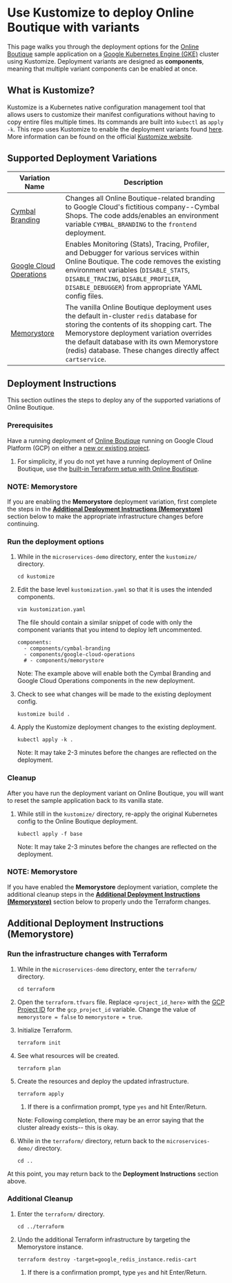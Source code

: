 # Use Kustomize to deploy Online Boutique with variants
This page walks you through the deployment options for the [Online Boutique](https://github.com/GoogleCloudPlatform/microservices-demo) sample application on a [Google Kubernetes Engine (GKE)](https://cloud.google.com/kubernetes-engine) cluster using Kustomize. Deployment variants are designed as **components**, meaning that multiple variant components can be enabled at once.

## What is Kustomize?
Kustomize is a Kubernetes native configuration management tool that allows users to customize their manifest configurations without having to copy entire files multiple times. Its commands are built into `kubectl` as `apply -k`. This repo uses Kustomize to enable the deployment variants found [here](https://github.com/GoogleCloudPlatform/microservices-demo#other-deployment-options). More information can be found on the official [Kustomize website](https://kustomize.io/).

## Supported Deployment Variations
| **Variation Name**                                                                                                         | **Description**                                                                                                                                                                                                                                                                                |
|----------------------------------------------------------------------------------------------------------------------------|------------------------------------------------------------------------------------------------------------------------------------------------------------------------------------------------------------------------------------------------------------------------------------------------|
| [Cymbal Branding](https://github.com/GoogleCloudPlatform/microservices-demo/blob/main/docs/cymbal-shops.md)                | Changes all Online Boutique-related branding to Google Cloud's fictitious company--Cymbal Shops. The code adds/enables an environment variable `CYMBAL_BRANDING` to the `frontend` deployment.                                                                                                 |
| [Google Cloud Operations](https://github.com/GoogleCloudPlatform/microservices-demo/blob/main/docs/gcp-instrumentation.md) | Enables Monitoring (Stats), Tracing, Profiler, and Debugger for various services within Online Boutique. The code removes the existing environment variables (`DISABLE_STATS`, `DISABLE_TRACING`, `DISABLE_PROFILER`, `DISABLE_DEBUGGER`) from appropriate YAML config files.                  |
| [Memorystore](https://github.com/GoogleCloudPlatform/microservices-demo/blob/main/docs/memorystore.md)                     | The vanilla Online Boutique deployment uses the default in-cluster `redis` database for storing the contents of its shopping cart. The Memorystore deployment variation overrides the default database with its own Memorystore (redis) database. These changes directly affect `cartservice`. |

## Deployment Instructions
This section outlines the steps to deploy any of the supported variations of Online Boutique. 

### Prerequisites
Have a running deployment of [Online Boutique](https://github.com/GoogleCloudPlatform/microservices-demo) running on Google Cloud Platform (GCP) on either a [new or existing project](https://cloud.google.com/resource-manager/docs/creating-managing-projects#console).

1. For simplicity, if you do not yet have a running deployment of Online Boutique, use the [built-in Terraform setup with Online Boutique](https://github.com/GoogleCloudPlatform/microservices-demo/tree/main/terraform).

### NOTE: Memorystore
If you are enabling the **Memorystore** deployment variation, first complete the steps in the **[Additional Deployment Instructions (Memorystore)](https://github.com/GoogleCloudPlatform/microservices-demo/edit/readme/kustomize/README.md#additional-deployment-instructions-memorystore)** section below to make the appropriate infrastructure changes before continuing.

### Run the deployment options
1. While in the `microservices-demo` directory, enter the `kustomize/` directory.
    ```
    cd kustomize
    ```

1. Edit the base level `kustomization.yaml` so that it is uses the intended components.
    ```
    vim kustomization.yaml
    ```

    The file should contain a similar snippet of code with only the component variants that you intend to deploy left uncommented.
    ```
    components:
      - components/cymbal-branding
      - components/google-cloud-operations
      # - components/memorystore
     ```

    Note: The example above will enable both the Cymbal Branding and Google Cloud Operations components in the new deployment.

1. Check to see what changes will be made to the existing deployment config.
    ```
    kustomize build .
    ```

1. Apply the Kustomize deployment changes to the existing deployment.
    ```
    kubectl apply -k .
    ```

    Note: It may take 2-3 minutes before the changes are reflected on the deployment.

### Cleanup
After you have run the deployment variant on Online Boutique, you will want to reset the sample application back to its vanilla state.

1. While still in the `kustomize/` directory, re-apply the original Kubernetes config to the Online Boutique deployment.
    ```
    kubectl apply -f base
    ```
    
    Note: It may take 2-3 minutes before the changes are reflected on the deployment.

### NOTE: Memorystore
If you have enabled the **Memorystore** deployment variation, complete the additional cleanup steps in the **[Additional Deployment Instructions (Memorystore)](https://github.com/GoogleCloudPlatform/microservices-demo/edit/readme/kustomize/README.md#additional-deployment-instructions-memorystore)** section below to properly undo the Terraform changes.

## Additional Deployment Instructions (Memorystore)
### Run the infrastructure changes with Terraform
1. While in the `microservices-demo` directory, enter the `terraform/` directory.
    ```
    cd terraform
    ```

1. Open the `terraform.tfvars` file. Replace `<project_id_here>` with the [GCP Project ID](https://cloud.google.com/resource-manager/docs/creating-managing-projects?hl=en#identifying_projects) for the `gcp_project_id` variable. Change the value of `memorystore = false` to `memorystore = true`.

1. Initialize Terraform.
    ```
    terraform init
    ```

1. See what resources will be created.
    ```
    terraform plan
    ```

1. Create the resources and deploy the updated infrastructure.
    ```
    terraform apply
    ```
    1. If there is a confirmation prompt, type `yes` and hit Enter/Return.
    
    Note: Following completion, there may be an error saying that the cluster already exists-- this is okay.

1. While in the `terraform/` directory, return back to the `microservices-demo/` directory.
    ```
    cd ..
    ```

At this point, you may return back to the **Deployment Instructions** section above.

### Additional Cleanup
1. Enter the `terraform/` directory.
    ```
    cd ../terraform
    ```

1. Undo the additional Terraform infrastructure by targeting the Memorystore instance.
    ```
    terraform destroy -target=google_redis_instance.redis-cart
    ```
    1. If there is a confirmation prompt, type `yes` and hit Enter/Return.

